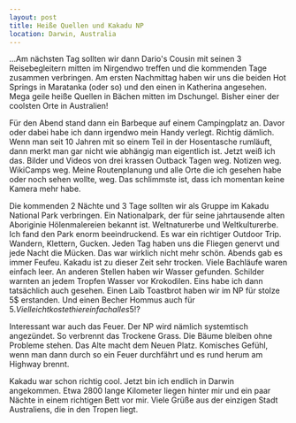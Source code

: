 ```yaml
---
layout: post
title: Heiße Quellen und Kakadu NP
location: Darwin, Australia
---
```


...Am nächsten Tag sollten wir dann Dario's Cousin mit seinen 3 Reisebegleitern mitten im Nirgendwo treffen und die kommenden Tage zusammen verbringen. Am ersten Nachmittag haben wir uns die beiden Hot Springs in Maratanka (oder so) und den einen in Katherina angesehen. Mega geile heiße Quellen in Bächen mitten im Dschungel. Bisher einer der coolsten Orte in Australien!

Für den Abend stand dann ein Barbeque auf einem Campingplatz an. Davor oder dabei habe ich dann irgendwo mein Handy verlegt. Richtig dämlich. Wenn man seit 10 Jahren mit so einem Teil in der Hosentasche rumläuft, dann merkt man gar nicht wie abhängig man eigentlich ist. Jetzt weiß ich das. Bilder und Videos von drei krassen Outback Tagen weg. Notizen weg. WikiCamps weg. Meine Routenplanung und alle Orte die ich gesehen habe oder noch sehen wollte, weg. Das schlimmste ist, dass ich momentan keine Kamera mehr habe.

Die kommenden 2 Nächte und 3 Tage sollten wir als Gruppe im Kakadu National Park verbringen. Ein Nationalpark, der für seine jahrtausende alten Aboriginie Hölenmalereien bekannt ist. Weltnaturerbe und Weltkulturerbe. Ich fand den Park enorm beeindruckend. Es war ein richtiger Outdoor Trip. Wandern, Klettern, Gucken. Jeden Tag haben uns die Fliegen genervt und jede Nacht die Mücken. Das war wirklich nicht mehr schön. Abends gab es immer Feufeu. Kakadu ist zu dieser Zeit sehr trocken. Viele Bachläufe waren einfach leer. An anderen Stellen haben wir Wasser gefunden. Schilder warnten an jedem Tropfen Wasser vor Krokodilen. Eins habe ich dann tatsächlich auch gesehen. Einen Laib Toastbrot haben wir im NP für stolze 5$ erstanden. Und einen Becher Hommus auch für 5$. Vielleicht kostet hier einfach alles 5$!?

Interessant war auch das Feuer. Der NP wird nämlich systemtisch angezündet. So verbrennt das Trockene Grass. Die Bäume bleiben ohne Probleme stehen. Das Alte macht dem Neuen Platz. Komisches Gefühl, wenn man dann durch so ein Feuer durchfährt und es rund herum am Highway brennt.

Kakadu war schon richtig cool. Jetzt bin ich endlich in Darwin angekommen. Etwa 2800 lange Kilometer liegen hinter mir und ein paar Nächte in einem richtigen Bett vor mir. Viele Grüße aus der einzigen Stadt Australiens, die in den Tropen liegt.